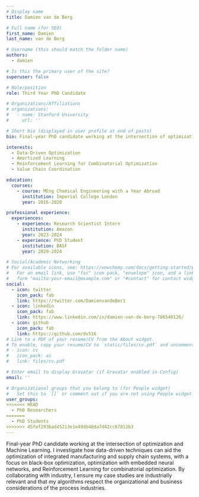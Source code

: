 ```yaml
---
# Display name
title: Damien van de Berg

# Full name (for SEO)
first_name: Damien
last_name: van de Berg

# Username (this should match the folder name)
authors:
  - damien

# Is this the primary user of the site?
superuser: false

# Role/position
role: Third Year PhD Candidate

# Organizations/Affiliations
# organizations:
#   - name: Stanford University
#     url: ''

# Short bio (displayed in user profile at end of posts)
bio: Final-year PhD candidate working at the intersection of optimization and Machine Learning. I investigate how data-driven techniques can aid the optimization of integrated manufacturing and supply chain systems, with a focus on black-box optimization, optimization with embedded neural networks, and Reinforcement Learning for combinatorial optimization. By collaborating with industry, I ensure my case studies are industrially relevant and that my algorithms respect the organizational and business considerations of the process industries.

interests:
  - Data-Driven Optimization
  - Amortized Learning
  - Reinforcement Learning for Combinatorial Optimization
  - Value Chain Coordination

education:
  courses:
    - course: MEng Chemical Engineering with a Year Abroad
      institution: Imperial College London
      year: 2016-2020

professional experience:
  experiences:
    - experience: Research Scientist Intern
      institution: Amazon
      year: 2023-2024
    - experience: PhD Student
      institution: BASF
      year: 2020-2024

# Social/Academic Networking
# For available icons, see: https://wowchemy.com/docs/getting-started/page-builder/#icons
#   For an email link, use "fas" icon pack, "envelope" icon, and a link in the
#   form "mailto:your-email@example.com" or "#contact" for contact widget.
social:
  - icon: twitter
    icon_pack: fab
    link: https://twitter.com/DamienvandeBer1
  - icon: linkedin
    icon_pack: fab
    link: https://www.linkedin.com/in/damien-van-de-berg-786540126/
  - icon: github
    icon_pack: fab
    link: https://github.com/dv516
# Link to a PDF of your resume/CV from the About widget.
# To enable, copy your resume/CV to `static/files/cv.pdf` and uncomment the lines below.
# - icon: cv
#   icon_pack: ai
#   link: files/cv.pdf

# Enter email to display Gravatar (if Gravatar enabled in Config)
email: ''

# Organizational groups that you belong to (for People widget)
#   Set this to `[]` or comment out if you are not using People widget.
user_groups:
<<<<<<< HEAD
  - PhD Researchers
=======
  - PhD Students
>>>>>>> 45fef293bad45213e1e49db40da7d42cc67812b3
---
```


Final-year PhD candidate working at the intersection of optimization and Machine Learning. I investigate how data-driven techniques can aid the optimization of integrated manufacturing and supply chain systems, with a focus on black-box optimization, optimization with embedded neural networks, and Reinforcement Learning for combinatorial optimization. By collaborating with industry, I ensure my case studies are industrially relevant and that my algorithms respect the organizational and business considerations of the process industries.